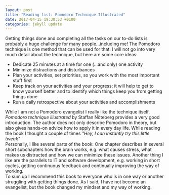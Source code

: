 ```yaml
---
layout: post
title: "Reading list: Pomodoro Technique Illustrated"
date: 2017-04-15 19:30:53 +0100
categories: jekyll update
---
```


Getting things done and completing all the tasks on our to-do lists is probably a huge challenge for many people...including me!
The Pomodoro technique is one method that can be used for that. I will not go into very much detail about the technique, but here are some core ideas:


* Dedicate 25 minutes at a time for one (...and only) one activity
* Minimize distractions and disturbances
* Plan your activities, set priorities, so you work with the most important stuff first
* Keep track on your activities and your progress; it will help to get to know yourself better and to identify which things keep you from getting things done
* Run a daily retrospective about your activities and accomplishments


While I am not a Pomodoro evangelist I really like the technique itself. *Pomodoro technique illustrated* by Staffan Nöteberg provides a very good introduction. 
The author does not only describe Pomodoro in theory, but also gives hands-on advice how to apply it in every day life. While reading the book I thought a couple of times 
*"Hey, I can instantly try this little tweak"*
<br/>
Personally, I like several parts of the book: One chapter describes in several short subchapters how the brain works, e.g. what causes stress, what makes us distracted 
and how we can minimize these issues. Another thing I like are the parallels to IT and software development, e.g. working in short cycles, getting continuous feedback and 
continually improving the way of working.
<br/>
To sum up I recommend this book to everyone who is in one way or another struggling with getting things done. As I said, I have not become an evangelist, but the book changed my mindset 
and my way of working.

